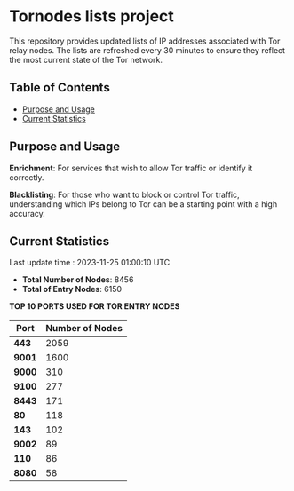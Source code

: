 # Tornodes lists project

This repository provides updated lists of IP addresses associated with Tor relay nodes. The lists are refreshed every 30 minutes to ensure they reflect the most current state of the Tor network.

## Table of Contents

- [Purpose and Usage](#purpose-and-usage)
- [Current Statistics](#current-statistics)


## Purpose and Usage

**Enrichment**: For services that wish to allow Tor traffic or identify it correctly.

**Blacklisting**: For those who want to block or control Tor traffic, understanding which IPs belong to Tor can be a starting point with a high accuracy.

## Current Statistics

Last update time : 2023-11-25 01:00:10 UTC

- **Total Number of Nodes**: 8456
- **Total of Entry Nodes**: 6150

**TOP 10 PORTS USED FOR TOR ENTRY NODES**

| **Port** | **Number of Nodes** |
|------|-----------------|
| **443**   | 2059  |
| **9001**   | 1600  |
| **9000**   | 310  |
| **9100**   | 277  |
| **8443**   | 171  |
| **80**   | 118  |
| **143**   | 102  |
| **9002**   | 89  |
| **110**   | 86  |
| **8080**   | 58  |


